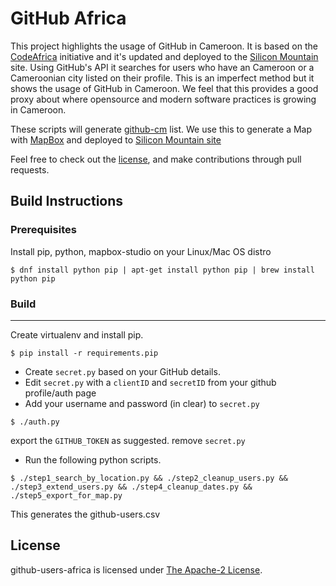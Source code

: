 GitHub Africa
=============

This project highlights the usage of GitHub in Cameroon. It is based on the [CodeAfrica](http://codeafrica.org) initiative and it's updated and deployed to the [Silicon Mountain](http://smconf.org/github-cm) site. Using GitHub's API it searches for users who have an Cameroon or a Cameroonian city listed on their profile. This is an imperfect method but it shows the usage of GitHub in Cameroon.  We feel that this provides a good proxy about where opensource and modern software practices is growing in Cameroon. 

These scripts will generate [github-cm](https://github.com/silicon-mountain/github-users-africa/blob/master/github-users.csv) list. We use this to generate a Map with [MapBox](http://mapbox.com) and deployed to [Silicon Mountain site](http://smconf.org/github-cm)

Feel free to check out the [license](LICENSE), and make contributions through pull requests.


## Build Instructions

### Prerequisites

Install pip, python, mapbox-studio on your Linux/Mac OS distro

```
$ dnf install python pip | apt-get install python pip | brew install python pip

```
### Build

-----
Create virtualenv and install pip.

```
$ pip install -r requirements.pip

````

* Create  `secret.py` based on your GitHub details.
* Edit `secret.py` with a `clientID` and `secretID` from your github profile/auth page
* Add your username and password (in clear) to `secret.py`

```
$ ./auth.py

```
export the `GITHUB_TOKEN` as suggested.
remove `secret.py`


* Run the following python scripts.

```
$ ./step1_search_by_location.py && ./step2_cleanup_users.py && ./step3_extend_users.py && ./step4_cleanup_dates.py && ./step5_export_for_map.py

```

This generates the github-users.csv


## License

github-users-africa is licensed under [The Apache-2 License](LICENSE).


